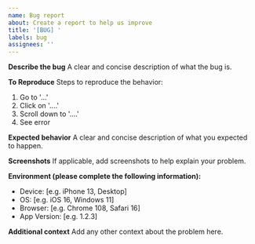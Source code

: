 ```yaml
---
name: Bug report
about: Create a report to help us improve
title: '[BUG] '
labels: bug
assignees: ''
---
```


**Describe the bug**
A clear and concise description of what the bug is.

**To Reproduce**
Steps to reproduce the behavior:
1. Go to '...'
2. Click on '....'
3. Scroll down to '....'
4. See error

**Expected behavior**
A clear and concise description of what you expected to happen.

**Screenshots**
If applicable, add screenshots to help explain your problem.

**Environment (please complete the following information):**
 - Device: [e.g. iPhone 13, Desktop]
 - OS: [e.g. iOS 16, Windows 11]
 - Browser: [e.g. Chrome 108, Safari 16]
 - App Version: [e.g. 1.2.3]

**Additional context**
Add any other context about the problem here. 